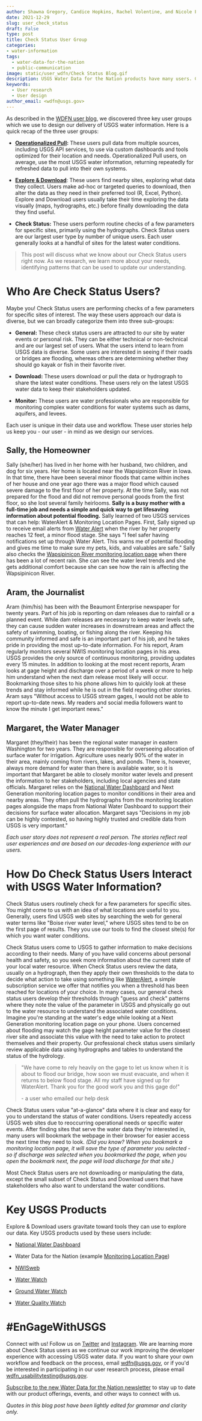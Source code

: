 ```yaml
---
author: Shawna Gregory, Candice Hopkins, Rachel Volentine, and Nicole Felts
date: 2021-12-29
slug: user_check_status
draft: False
type: post
title: Check Status User Group
categories: 
- water-information 
tags:
  - water-data-for-the-nation
  - public-communication
image: static/user_wdfn/Check Status Blog.gif
description: USGS Water Data for the Nation products have many users. Check Status users want to quickly check the status of water data, and in order to do this, they have specific needs. Check Status users have a few favorite USGS products they use; read on to find out what they are.
keywords:
  - User research
  - User design
author_email: <wdfn@usgs.gov>
---
```


As described in the [WDFN user
blog](https://waterdata.usgs.gov/blog/user_wdfn/), we discovered three
key user groups which we use to design our delivery of USGS water
information. Here is a quick recap of the three user groups:

-   **[Operationalized
    Pull](https://waterdata.usgs.gov/blog/user_operational_pull/):**
    These users pull data from multiple sources, including USGS API
    services, to use via custom dashboards and tools optimized for their
    location and needs. Operationalized Pull users, on average, use the
    most USGS water information, returning repeatedly for refreshed data
    to pull into their own systems.

-   [**Explore &
    Download**](https://waterdata.usgs.gov/blog/user_explore_download/):
    These users find nearby sites, exploring what data they collect.
    Users make ad-hoc or targeted queries to download, then alter the
    data as they need in their preferred tool (R, Excel, Python).
    Explore and Download users usually take their time exploring the
    data visually (maps, hydrographs, etc.) before finally downloading
    the data they find useful.

-   **Check Status:** These users perform routine checks of a few
    parameters for specific sites, primarily using the hydrographs.
    Check Status users are our largest user type by number of unique
    users. Each user generally looks at a handful of sites for the
    latest water conditions.

> This post will discuss what we know about our Check Status users right
> now. As we research, we learn more about your needs, identifying
> patterns that can be used to update our understanding.

# Who Are Check Status Users?

Maybe you! Check Status users are performing checks of a few parameters for
specific sites of interest. The way these users approach our data is
diverse, but we can broadly categorize them into three sub-groups:

-   **General:** These check status users are attracted to our site by
    water events or personal risk. They can be either technical or
    non-technical and are our largest set of users. What the users
    intend to learn from USGS data is diverse. Some users are interested
    in seeing if their roads or bridges are flooding, whereas others are
    determining whether they should go kayak or fish in their favorite
    river.

-   **Download:** These users download or pull the data or hydrograph to
    share the latest water conditions. These users rely on the latest
    USGS water data to keep their stakeholders updated.

-   **Monitor:** These users are water professionals who are responsible
    for monitoring complex water conditions for water systems such as
    dams, aquifers, and levees.

Each user is unique in their data use and workflow. These user stories help us keep you - our user -
in mind as we design our services.

## Sally, the Homeowner

Sally (she/her) has lived in her home with her husband, two children,
and dog for six years. Her home is located near the Wapsipinicon River
in Iowa. In that time, there have been several minor floods that came
within inches of her house and one year ago there was a major flood
which caused severe damage to the first floor of her property. At the
time Sally, was not prepared for the flood and did not remove personal
goods from the first floor, so she lost several family heirlooms. **Sally
is a busy mother with a full-time job and needs a simple and quick way
to get lifesaving information about potential flooding.** Sally learned of
two USGS services that can help: WaterAlert & Monitoring Location Pages. First, Sally signed up to receive email
alerts from [Water
Alert](https://maps.waterdata.usgs.gov/mapper/wateralert/) when the
river by her property reaches 12 feet, a minor flood stage. She says "I
feel safer having notifications set up through Water Alert. This warns
me of potential flooding and gives me time to make sure my pets, kids,
and valuables are safe." Sally also checks the [Wapsipinicon River
monitoring location
page](https://waterdata.usgs.gov/monitoring-location/05421000/#parameterCode=00065&period=P7D)
when there has been a lot of recent rain. She can see the water level
trends and she gets additional comfort because she can see how the rain is affecting
the Wapsipinicon River.

## Aram, the Journalist

Aram (him/his) has been with the Beaumont Enterprise newspaper for
twenty years. Part of his job is reporting on dam releases due to
rainfall or a planned event. While dam releases are necessary to keep
water levels safe, they can cause sudden water increases in downstream
areas and affect the safety of swimming, boating, or fishing along the
river. Keeping his community informed and safe is an important part of
his job, and he takes pride in providing the most up-to-date
information. For his report, Aram regularly monitors several NWIS
monitoring location pages in his area. USGS provides the only source of
continuous monitoring, providing updates every 15 minutes. In addition
to looking at the most recent reports, Aram looks at gage height and
discharge over a period of a week or more to help him understand when
the next dam release most likely will occur. Bookmarking those sites to
his phone allows him to quickly look at these trends and stay informed
while he is out in the field reporting other stories. Aram says "Without
access to USGS stream gages, I would not be able to report up-to-date
news. My readers and social media followers want to know the minute I get important news."

## Margaret, the Water Manager

Margaret (they/their) has been the regional water manager in eastern
Washington for two years. They are responsible for overseeing allocation
of surface water for irrigation. Agriculture uses nearly 90% of the
water in their area, mainly coming from rivers, lakes, and ponds. There
is, however, always more demand for water than there is available water,
so it is important that Margaret be able to closely monitor water levels
and present the information to her stakeholders, including local
agencies and state officials. Margaret relies on the [National Water
Dashboard](https://dashboard.waterdata.usgs.gov/app/nwd/?aoi=default)
and Next Generation monitoring location pages to monitor conditions in their area and
nearby areas. They often pull the hydrographs from the monitoring
location pages alongside the maps from National Water Dashboard to
support their decisions for surface water allocation. Margaret says
"Decisions in my job can be highly contested, so having highly trusted
and credible data from USGS is very important."

*Each user story does not represent a real person. The stories reflect real user experiences and are based on our decades-long experience with our users.*

# How Do Check Status Users Interact with USGS Water Information?

Check Status users routinely check for a few parameters for specific
sites. You might come to us with an idea of what locations are useful to
you. Generally, users find USGS web sites by searching the web for
general water terms like "Boise river water level," where USGS sites
tend to be on the first page of results. They you use our tools to find
the closest site(s) for which you want water conditions.

Check Status users come to USGS to gather information to make decisions
according to their needs. Many of you have valid concerns about
personal health and safety, so you seek more information about the current
state of your local water resource. When Check Status users review the
data, usually on a hydrograph, then they apply their own thresholds to the
data to decide what action to take using something like [WaterAlert](https://maps.waterdata.usgs.gov/mapper/wateralert/), a
simple subscription service we offer that notifies you when a threshold
has been reached for locations of your choice. 
In many cases, our
general check status users develop their thresholds through "guess and
check" patterns where they note the value of the parameter in USGS and
physically go out to the water resource to understand the associated
water conditions. Imagine you're standing at the water's edge while looking at a Next Generation monitoring location page on your phone. 
Users concerned about flooding may watch
the gage height parameter value for the closest river site and associate
this value with the need to take action to protect themselves and their
property. Our professional check status users similarly review
applicable data using hydrographs and tables to understand the status of
the hydrology.

> "We have come to rely heavily on the gage to let us know when it is
> about to flood our bridge, how soon we must evacuate, and when it
> returns to below flood stage. All my staff have signed up for
> WaterAlert. Thank you for the good work you and this gage do!"
>
> \- a user who emailed our help desk

Check Status users value "at-a-glance" data where it is clear and easy
for you to understand the status of water conditions. Users
repeatedly access USGS web sites due to reoccurring operational
needs or specific water events. After finding sites that serve the water
data they're interested in, many users will bookmark the webpage in
their browser for easier access the next time they need to look. *(Did you know? When you bookmark a monitoring location page, it will save the type of parameter you selected - so if discharge was selected when you bookmarked the page, when you open the bookmark next, the page will load discharge for that site.)*

Most Check Status users are not downloading or manipulating the data,
except the small subset of Check Status and Download users that have
stakeholders who also want to understand the water conditions.

# Key USGS Products

Explore & Download users gravitate toward tools they can use to explore
our data. Key USGS products used by these users include:

-   [National Water
    Dashboard](https://dashboard.waterdata.usgs.gov/app/nwd/?aoi=default)

-   Water Data for the Nation (example [Monitoring Location
    Page](https://waterdata.usgs.gov/monitoring-location/08078000/#parameterCode=00065&period=P7D))

-   [NWISweb](https://waterdata.usgs.gov/nwis)

-   [Water Watch](https://waterwatch.usgs.gov/)

-   [Ground Water Watch](https://groundwaterwatch.usgs.gov/default.asp)

-   [Water Quality Watch](https://waterwatch.usgs.gov/wqwatch/)

# #EnGageWithUSGS
Connect with us! Follow us on [Twitter](https://twitter.com/USGS_water) and [Instagram](https://www.instagram.com/usgs_streamgages/).
We are learning more about Check Status users as we continue
our work improving the developer experience with accessing USGS water
data. If you want to share your own workflow and feedback on the process, email [wdfn@usgs.gov](mailto:wdfn@usgs.gov),
or if you'd be interested in participating in our user research process,
please email [wdfn_usabilitytesting@usgs.gov](mailto:wdfn_usabilitytesting@usgs.gov).

[Subscribe to the new Water Data for the Nation newsletter](https://usgs.us17.list-manage.com/subscribe?u=e9827ec090cef00a4355db5cb&id=5a8a7e2d2f) to stay up to date with our product offerings, events, and other ways to connect with us.

*Quotes in this blog post have been lightly edited for grammar and
clarity only.*
